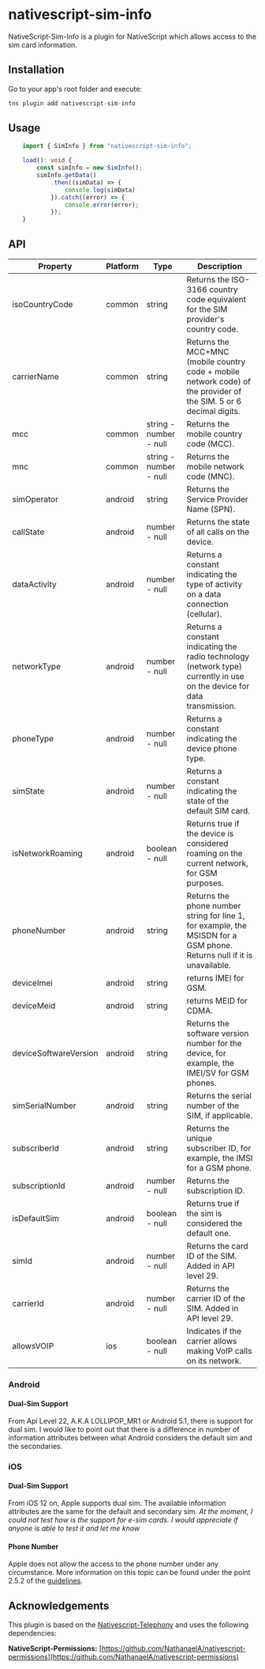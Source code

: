 # nativescript-sim-info

NativeScript-Sim-Info is a plugin for NativeScript which allows access to the sim card information.

## Installation

Go to your app's root folder and execute:

```javascript
tns plugin add nativescript-sim-info
```

## Usage

```typescript
    import { SimInfo } from "nativescript-sim-info";

    load(): void {
        const simInfo = new SimInfo();
        simInfo.getData()
            .then((simData) => {
                console.log(simData)
            }).catch((error) => {
                console.error(error);
            });
    }
```

## API

| Property              | Platform | Type                   | Description                                                                                                             |
|-----------------------|----------|------------------------|-------------------------------------------------------------------------------------------------------------------------|
| isoCountryCode        | common   | string                 | Returns the ISO-3166 country code equivalent for the SIM provider's country code.                                       |
| carrierName           | common   | string                 | Returns the MCC+MNC (mobile country code + mobile network code) of the provider of the SIM. 5 or 6 decimal digits.      |
| mcc                   | common   | string - number - null | Returns the mobile country code (MCC).                                                                                  |
| mnc                   | common   | string - number - null | Returns the mobile network code (MNC).                                                                                  |
| simOperator           | android  | string                 | Returns the Service Provider Name (SPN).                                                                                |
| callState             | android  | number - null          | Returns the state of all calls on the device.                                                                           |
| dataActivity          | android  | number - null          | Returns a constant indicating the type of activity on a data connection (cellular).                                     |
| networkType           | android  | number - null          | Returns a constant indicating the radio technology (network type) currently in use on the device for data transmission. |
| phoneType             | android  | number - null          | Returns a constant indicating the device phone type.                                                                    |
| simState              | android  | number - null          | Returns a constant indicating the state of the default SIM card.                                                        |
| isNetworkRoaming      | android  | boolean - null         | Returns true if the device is considered roaming on the current network, for GSM purposes.                              |
| phoneNumber           | android  | string                 | Returns the phone number string for line 1, for example, the MSISDN for a GSM phone. Returns null if it is unavailable. |
| deviceImei            | android  | string                 | returns IMEI for GSM.                                                                                                   |
| deviceMeid            | android  | string                 | returns MEID for CDMA.                                                                                                  |
| deviceSoftwareVersion | android  | string                 | Returns the software version number for the device, for example, the IMEI/SV for GSM phones.                            |
| simSerialNumber       | android  | string                 | Returns the serial number of the SIM, if applicable.                                                                    |
| subscriberId          | android  | string                 | Returns the unique subscriber ID, for example, the IMSI for a GSM phone.                                                |
| subscriptionId        | android  | number - null          | Returns the subscription ID.                                                                                            |
| isDefaultSim          | android  | boolean - null         | Returns true if the sim is considered the default one.                                                                  |
| simId                 | android  | number - null          | Returns the card ID of the SIM. Added in API level 29.                                                                  |
| carrierId             | android  | number - null          | Returns the carrier ID of the SIM. Added in API level 29.                                                               |
| allowsVOIP            | ios      | boolean - null         | Indicates if the carrier allows making VoIP calls on its network.                                                       |

### Android

#### Dual-Sim Support

From Api Level 22, A.K.A LOLLIPOP_MR1 or Android 5.1, there is support for dual sim. I would like to point out that there is a difference in number of information attributes between what Android considers the default sim and the secondaries.

### iOS

#### Dual-Sim Support

From iOS 12 on, Apple supports dual sim. The available information attributes are the same for the default and secondary sim.
*At the moment, I could not test how is the support for e-sim cards. I would appreciate if anyone is able to test it and let me know*

#### Phone Number

Apple does not allow the access to the phone number under any circumstance. More information on this topic can be found under the point 2.5.2 of the [guidelines](https://developer.apple.com/app-store/review/guidelines/#software-requirements).

## Acknowledgements

This plugin is based on the [Nativescript-Telephony](https://github.com/roblav96/nativescript-telephony) and uses the following dependencies:

**NativeScript-Permissions:** [https://github.com/NathanaelA/nativescript-permissions](https://github.com/NathanaelA/nativescript-permissions)<br />
